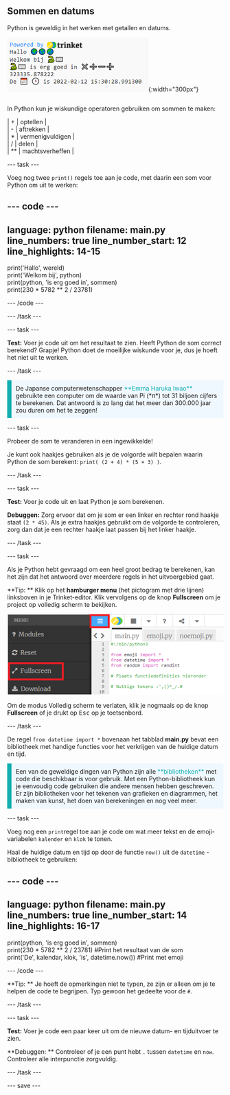 ## Sommen en datums

<div style="display: flex; flex-wrap: wrap">
<div style="flex-basis: 200px; flex-grow: 1; margin-right: 15px;">
Python is geweldig in het werken met getallen en datums.
</div>
<div>

![Het uitvoergebied met vijf gedrukte regels die de nieuwe som en huidige datum uitvoer tonen.](images/sums_dates.png){:width="300px"}

</div>
</div>

In Python kun je wiskundige operatoren gebruiken om sommen te maken:

| + | optellen |   
| - | aftrekken |   
| * | vermenigvuldigen |   
| / | delen |   
| ** | machtsverheffen |

--- task ---

Voeg nog twee `print()` regels toe aan je code, met daarin een som voor Python om uit te werken:

--- code ---
---
language: python filename: main.py line_numbers: true line_number_start: 12
line_highlights: 14-15
---

print('Hallo', wereld)   
print('Welkom bij', python)   
print(python, 'is erg goed in', sommen)   
print(230 * 5782 ** 2 / 23781)

--- /code ---

--- /task ---

--- task ---

**Test:** Voer je code uit om het resultaat te zien. Heeft Python de som correct berekend? Grapje! Python doet de moeilijke wiskunde voor je, dus je hoeft het niet uit te werken.

--- /task ---

<p style="border-left: solid; border-width:10px; border-color: #0faeb0; background-color: aliceblue; padding: 10px;">
De Japanse computerwetenschapper <span style="color: #0faeb0">**Emma Haruka Iwao**</span> gebruikte een computer om de waarde van Pi (*π*) tot 31 biljoen cijfers te berekenen. Dat antwoord is zo lang dat het meer dan 300.000 jaar zou duren om het te zeggen! 
</p>

--- task ---

Probeer de som te veranderen in een ingewikkelde!

Je kunt ook haakjes gebruiken als je de volgorde wilt bepalen waarin Python de som berekent: `print( (2 + 4) * (5 + 3) )`.

--- /task ---

--- task ---

**Test:** Voer je code uit en laat Python je som berekenen.

**Debuggen:** Zorg ervoor dat om je som er een linker en rechter rond haakje staat `(2 * 45)`. Als je extra haakjes gebruikt om de volgorde te controleren, zorg dan dat je een rechter haakje laat passen bij het linker haakje.

--- /task ---

--- task ---

Als je Python hebt gevraagd om een heel groot bedrag te berekenen, kan het zijn dat het antwoord over meerdere regels in het uitvoergebied gaat.

**Tip: ** Klik op het **hamburger menu** (het pictogram met drie lijnen) linksboven in je Trinket-editor. Klik vervolgens op de knop **Fullscreen** om je project op volledig scherm te bekijken.

![De Trinket-editor met menu aan de linkerkant uitgebreid, via het hamburgermenu, om de optie op volledig scherm weer te geven.](images/full_screen.png)

Om de modus Volledig scherm te verlaten, klik je nogmaals op de knop **Fullscreen** of je drukt op <kbd>Esc</kbd> op je toetsenbord.

--- /task ---

De regel `from datetime import *` bovenaan het tabblad **main.py** bevat een bibliotheek met handige functies voor het verkrijgen van de huidige datum en tijd.

<p style="border-left: solid; border-width:10px; border-color: #0faeb0; background-color: aliceblue; padding: 10px;">
Een van de geweldige dingen van Python zijn alle <span style="color: #0faeb0">**bibliotheken**</span> met code die beschikbaar is voor gebruik. Met een Python-bibliotheek kun je eenvoudig code gebruiken die andere mensen hebben geschreven. Er zijn bibliotheken voor het tekenen van grafieken en diagrammen, het maken van kunst, het doen van berekeningen en nog veel meer.
</p>

--- task ---

Voeg nog een `print`regel toe aan je code om wat meer tekst en de emoji-variabelen `kalender` en `klok` te tonen.

Haal de huidige datum en tijd op door de functie `now()` uit de `datetime` -bibliotheek te gebruiken:

--- code ---
---
language: python filename: main.py line_numbers: true line_number_start: 14
line_highlights: 16-17
---

print(python, 'is erg goed in', sommen)    
print(230 * 5782 ** 2 / 23781) #Print het resultaat van de som     
print('De', kalendar, klok, 'is', datetime.now()) #Print met emoji

--- /code ---

**Tip: ** Je hoeft de opmerkingen niet te typen, ze zijn er alleen om je te helpen de code te begrijpen. Typ gewoon het gedeelte voor de `#`.

--- /task ---

--- task ---

**Test:** Voer je code een paar keer uit om de nieuwe datum- en tijduitvoer te zien.

**Debuggen: ** Controleer of je een punt hebt `.` tussen `datetime` en `now`. Controleer alle interpunctie zorgvuldig.

--- /task ---

--- save ---
